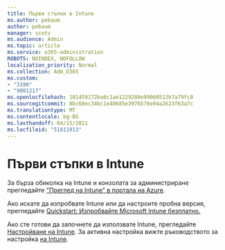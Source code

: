 ```yaml
---
title: Първи стъпки в Intune
ms.author: pebaum
author: pebaum
manager: scotv
ms.audience: Admin
ms.topic: article
ms.service: o365-administration
ROBOTS: NOINDEX, NOFOLLOW
localization_priority: Normal
ms.collection: Adm_O365
ms.custom:
- "3190"
- "9001217"
ms.openlocfilehash: 101459172ba6c1ae1229280e99060512b7a79fc8
ms.sourcegitcommit: 8bc60ec34bc1e40685e3976576e04a2623f63a7c
ms.translationtype: MT
ms.contentlocale: bg-BG
ms.lasthandoff: 04/15/2021
ms.locfileid: "51811913"
---
```

# <a name="getting-started-with-intune"></a>Първи стъпки в Intune

За бърза обиколка на Intune и конзолата за администриране прегледайте ["Преглед на Intune" в портала на Azure](https://docs.microsoft.com/mem/intune/fundamentals/tutorial-walkthrough-endpoint-manager).

Ако искате да изпробвате Intune или да настроите пробна версия, прегледайте [Quickstart: Изпробвайте Microsoft Intune безплатно.](https://docs.microsoft.com/intune/fundamentals/free-trial-sign-up)

Ако сте готови да започнете да използвате Intune, прегледайте [Настройване на Intune](https://docs.microsoft.com/mem/intune/fundamentals/setup-steps). За активна настройка вижте ръководството за настройка [на Intune](https://admin.microsoft.com/AdminPortal/Home?ref=/modernonboarding/intunesetupguide).